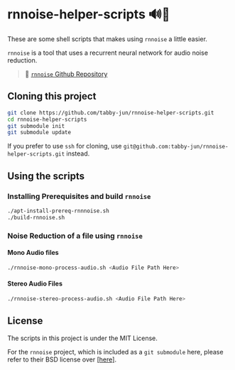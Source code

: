 # rnnoise-helper-scripts 🔊🌊

These are some shell scripts that makes using `rnnoise` a little easier.

`rnnoise` is a tool that uses a recurrent neural network for audio noise reduction.

> 🔔 [`rnnoise` Github Repository](https://github.com/xiph/rnnoise)

## Cloning this project

```sh
git clone https://github.com/tabby-jun/rnnoise-helper-scripts.git
cd rnnoise-helper-scripts
git submodule init
git submodule update
```

If you prefer to use `ssh` for cloning, use `git@github.com:tabby-jun/rnnoise-helper-scripts.git` instead.

## Using the scripts

### Installing Prerequisites and build `rnnoise`

```sh
./apt-install-prereq-rnnnoise.sh
./build-rnnoise.sh
```

### Noise Reduction of a file using `rnnoise`

#### Mono Audio files

```sh
./rnnoise-mono-process-audio.sh <Audio File Path Here>
```

#### Stereo Audio Files

```sh
./rnnoise-stereo-process-audio.sh <Audio File Path Here>
```

## License

The scripts in this project is under the MIT License.

For the `rnnoise` project, which is included as a `git submodule` here, please refer to their BSD license over [[here]](https://github.com/xiph/rnnoise/blob/master/COPYING).